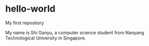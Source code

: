 # hello-world
My first repository

My name is Shi Ganyu, a computer science student from Nanyang Technological University in Singapore.
